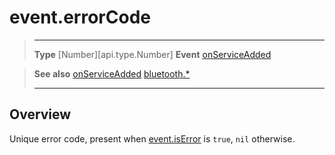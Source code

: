 # event.errorCode

> --------------------- ------------------------------------------------------------------------------------------
> __Type__              [Number][api.type.Number]
> __Event__             [onServiceAdded](/plugin/bluetooth/type/Server/event/onServiceAdded/index.md)


> __See also__          [onServiceAdded](/plugin/bluetooth/type/Server/event/onServiceAdded/index.md)
>						[bluetooth.*](/plugin/bluetooth.md)
> --------------------- ------------------------------------------------------------------------------------------

## Overview

Unique error code, present when [event.isError](/plugin/bluetooth/type/Server/event/onServiceAdded/isError.md) is `true`, `nil` otherwise.